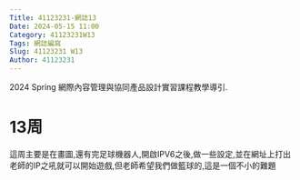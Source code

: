 ```yaml
---
Title: 41123231-網誌13
Date: 2024-05-15 11:00
Category: 41123231W13
Tags: 網誌編寫
Slug: 41123231 W13
Author: 41123231
---
```


2024 Spring 網際內容管理與協同產品設計實習課程教學導引.

<!-- PELICAN_END_SUMMARY -->

# 13周
這周主要是在畫圖,還有完足球機器人,開啟IPV6之後,做一些設定,並在網址上打出老師的IP之吼就可以開始遊戲,但老師希望我們做籃球的,這是一個不小的難題